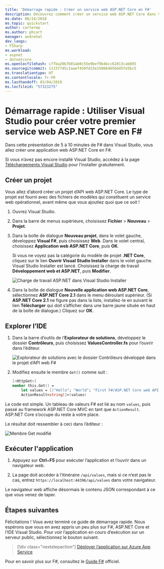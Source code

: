 ```yaml
---
title: 'Démarrage rapide : Créer un service web ASP.NET Core en F#'
description: Découvrez comment créer un service web ASP.NET Core dans Visual Studio en F#, pas à pas.
ms.date: 08/24/2018
ms.topic: quickstart
author: cartermp
ms.author: phcart
manager: andrehal
dev_langs:
- FSharp
ms.workload:
- aspnet
- dotnetcore
ms.openlocfilehash: c7fba20b7b01ab0c55e9bef9b4bcc62813cab895
ms.sourcegitcommit: 11337745c1aaef450fd33e150664656d45fe5bc5
ms.translationtype: HT
ms.contentlocale: fr-FR
ms.lasthandoff: 03/04/2019
ms.locfileid: "57323275"
---
```

# <a name="quickstart-use-visual-studio-to-create-your-first-aspnet-core-web-service-in-f"></a>Démarrage rapide : Utiliser Visual Studio pour créer votre premier service web ASP.NET Core en F\#

Dans cette présentation de 5 à 10 minutes de F# dans Visual Studio, vous allez créer une application web ASP.NET Core en F#.

Si vous n’avez pas encore installé Visual Studio, accédez à la page [Téléchargements Visual Studio](https://visualstudio.microsoft.com/downloads/?utm_medium=microsoft&utm_source=docs.microsoft.com&utm_campaign=inline+link&utm_content=download+vs2017) pour l’installer gratuitement.

## <a name="create-a-project"></a>Créer un projet

Vous allez d’abord créer un projet d’API web ASP.NET Core. Le type de projet est fourni avec des fichiers de modèles qui constituent un service web opérationnel, avant même que vous ajoutiez quoi que ce soit !

1. Ouvrez Visual Studio.

2. Dans la barre de menus supérieure, choisissez **Fichier** > **Nouveau** > **Projet**.

3. Dans la boîte de dialogue **Nouveau projet**, dans le volet gauche, développez **Visual F#**, puis choisissez **Web**. Dans le volet central, choisissez **Application web ASP.NET Core**, puis **OK**.

     Si vous ne voyez pas la catégorie du modèle de projet **.NET Core**, cliquez sur le lien **Ouvrir Visual Studio Installer** dans le volet gauche. Visual Studio Installer est lancé. Choisissez la charge de travail **Développement web et ASP.NET**, puis **Modifier**.

     ![Charge de travail ASP.NET dans Visual Studio Installer](../ide/media/quickstart-aspnet-workload.png)

4. Dans la boîte de dialogue **Nouvelle application web ASP.NET Core**, sélectionnez **ASP.NET Core 2.1** dans le menu déroulant supérieur. (Si **ASP.NET Core 2.1** ne figure pas dans la liste, installez-le en suivant le lien **Télécharger** qui doit s’afficher dans une barre jaune située en haut de la boîte de dialogue.) Cliquez sur **OK**.

## <a name="explore-the-ide"></a>Explorer l’IDE

1. Dans la barre d’outils de l’**Explorateur de solutions**, développez le dossier **Contrôleurs**, puis choisissez **ValuesController.fs** pour l’ouvrir dans l’éditeur.

   ![Explorateur de solutions avec le dossier Contrôleurs développé dans le projet d’API web F#](../ide/media/hello-world-fs-sln-explorer.png)

2. Modifiez ensuite le membre `Get()` comme suit :

   ```fsharp
   [<HttpGet>]
   member this.Get() =
       let values = [|"Hello"; "World"; "First F#/ASP.NET Core web API!"|]
       ActionResult<string[]>(values)
   ```

Le code est simple. Un tableau de valeurs F# est lié au nom `values`, puis passé au framework ASP.NET Core MVC en tant que `ActionResult`. ASP.NET Core s’occupe du reste à votre place.

Le résultat doit ressembler à ceci dans l’éditeur :

![Membre Get modifié](../ide/media/hello-world-fs-get-member.png)

## <a name="run-the-application"></a>Exécuter l'application

1. Appuyez sur **Ctrl**+**F5** pour exécuter l’application et l’ouvrir dans un navigateur web.

2. La page doit accéder à l’itinéraire `/api/values`, mais si ce n’est pas le cas, entrez `https://localhost:44396/api/values` dans votre navigateur.

Le navigateur web affiche désormais le contenu JSON correspondant à ce que vous venez de taper.

## <a name="next-steps"></a>Étapes suivantes

Félicitations ! Vous avez terminé ce guide de démarrage rapide. Nous espérons que vous en avez appris un peu plus sur F#, ASP.NET Core et l’IDE Visual Studio. Pour voir l’application en cours d’exécution sur un serveur public, sélectionnez le bouton suivant.

> [!div class="nextstepaction"]
> [Déployer l’application sur Azure App Service](../deployment/quickstart-deploy-to-azure.md)

Pour en savoir plus sur F#, consultez le [Guide F#](/dotnet/fsharp/index) officiel.